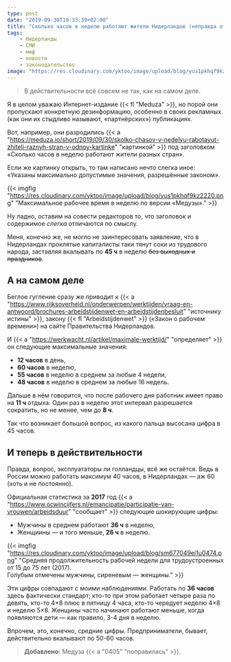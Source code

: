 ```yaml
---
type: post
date: "2019-09-30T19:33:39+02:00"
title: "Сколько часов в неделю работают жители Нидерландов (неправда от Медузы)"
tags:
    - Нидерланды
    - СМИ
    - миф
    - новости
    - законодательство
image: "https://res.cloudinary.com/yktoo/image/upload/blog/yus1pkhqf9kz2220.png"
---
```


> В действительности всё совсем не так, как на самом деле.

Я в целом уважаю Интернет-издание {{< fl "Meduza" >}}, но порой они пропускают конкретную дезинформацию, особенно в своих рекламных (как они их стыдливо называют, «партнёрских») публикациях.

Вот, например, они разродились {{< a "https://meduza.io/short/2019/09/30/skolko-chasov-v-nedelyu-rabotayut-zhiteli-raznyh-stran-v-odnoy-kartinke" "картинкой" >}} под заголовком «Сколько часов в неделю работают жители разных стран».

<!--more-->

Если же картинку открыть, то там написано нечто слегка иное: «Указаны максимально допустимые значения, разрешённые законом».

{{< imgfig "https://res.cloudinary.com/yktoo/image/upload/blog/yus1pkhqf9kz2220.png" "Максимальное рабочее время в неделю по версии «Медузы»." >}}

Ну ладно, оставим на совести редакторов то, что заголовок и содержимое *слегка* отличаются по смыслу.

Меня, конечно же, не могло не заинтересовать заявление, что в Нидерландах проклятые капиталисты таки тянут соки из трудового народа, заставляя вкалывать по **45 ч** в неделю ~~без выходных и праздников~~.

## А на самом деле

Беглое гугление сразу же приводит к {{< a "https://www.rijksoverheid.nl/onderwerpen/werktijden/vraag-en-antwoord/brochures-arbeidstijdenwet-en-arbeidstijdenbesluit" "источнику истины" >}}, закону {{< fl "Arbeidstijdenwet" >}} («Закон о рабочем времени») на сайте Правительства Нидерландов.

И {{< a "https://werkwacht.nl/artikel/maximale-werktijd/" "определяет" >}} он следующие максимальные значения:

* **12 часов** в день,
* **60 часов** в неделю,
* **55 часов** в неделю в среднем за любые 4 недели,
* **48 часов** в неделю в среднем за любые 16 недель.

Дальше в нём говорится, что после рабочего дня работник имеет право на **11 ч** отдыха. Один раз в неделю этот интервал разрешается сократить, но не менее, чем до **8 ч**.

Так что возникает большой вопрос, из какого пальца высосана цифра в 45 часов.

## И теперь в действительности

Правда, вопрос, эксплуататоры ли голландцы, всё же остаётся. Ведь в России можно работать максимум 40 часов, в Нидерландах — аж 60 (хоть и не постоянно).

Официальная статистика за **2017** год {{< a "https://www.ocwincijfers.nl/emancipatie/participatie-van-vrouwen/arbeidsduur" "сообщает" >}} следующие шокирующие цифры:

* Мужчины в среднем работают **36 ч** в неделю,
* Женщиины — и того меньше, **26 ч** в неделю.

{{< imgfig "https://res.cloudinary.com/yktoo/image/upload/blog/sm677049ei1u0474.png" "Средняя продолжительность рабочей недели для трудоустроенных от 15 до 75 лет (2017).<br>Голубым отмечены мужчины, сиреневым — женщины." >}}

Эти цифры совпадают с моими наблюдениями. Работать по **36 часов** здесь фактически стандарт; кто-то при этом работает четыре раза по девять, кто-то 4×8 плюс в пятницу 4 часа, кто-то чередует неделю 4×8 и неделю 5×8. Женщины часто начинают работают меньше, когда появляются дети — как правило, 3-4 дня в неделю.

Впрочем, это, конечно, средние цифры. Предприниматели, бывает, действительно вкалывают по 50-60 часов.

> **Добавлено:** Медуза {{< a "0405" "поправилась" >}}.